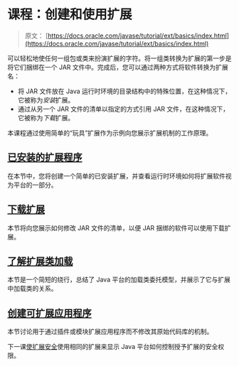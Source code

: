 # 课程：创建和使用扩展

> 原文： [https://docs.oracle.com/javase/tutorial/ext/basics/index.html](https://docs.oracle.com/javase/tutorial/ext/basics/index.html)

可以轻松地使任何一组包或类来扮演扩展的字符。将一组类转换为扩展的第一步是将它们捆绑在一个 JAR 文件中。完成后，您可以通过两种方式将软件转换为扩展名：

*   将 JAR 文件放在 Java 运行时环境的目录结构中的特殊位置，在这种情况下，它被称为*安装*扩展。
*   通过从另一个 JAR 文件的清单以指定的方式引用 JAR 文件，在这种情况下，它被称为*下载*扩展。

本课程通过使用简单的“玩具”扩展作为示例向您展示扩展机制的工作原理。

## [已安装的扩展程序](install.html)

在本节中，您将创建一个简单的已安装扩展，并查看运行时环境如何将扩展软件视为平台的一部分。

## [下载扩展](download.html)

本节将向您展示如何修改 JAR 文件的清单，以便 JAR 捆绑的软件可以使用下载扩展。

## [了解扩展类加载](load.html)

本节是一个简短的绕行，总结了 Java 平台的加载类委托模型，并展示了它与扩展中加载类的关系。

## [创建可扩展应用程序](spi.html)

本节讨论用于通过插件或模块扩展应用程序而不修改其原始代码库的机制。

下一课[使扩展安全](../security/index.html)使用相同的扩展来显示 Java 平台如何控制授予扩展的安全权限。